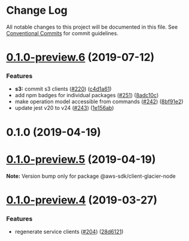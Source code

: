 # Change Log

All notable changes to this project will be documented in this file.
See [Conventional Commits](https://conventionalcommits.org) for commit guidelines.

# [0.1.0-preview.6](https://github.com/aws/aws-sdk-js-v3/compare/@aws-sdk/client-glacier-node@0.1.0-preview.4...@aws-sdk/client-glacier-node@0.1.0-preview.6) (2019-07-12)

### Features

- **s3:** commit s3 clients ([#220](https://github.com/aws/aws-sdk-js-v3/issues/220)) ([c4d1a61](https://github.com/aws/aws-sdk-js-v3/commit/c4d1a61))
- add npm badges for individual packages ([#251](https://github.com/aws/aws-sdk-js-v3/issues/251)) ([8adc10c](https://github.com/aws/aws-sdk-js-v3/commit/8adc10c))
- make operation model accessible from commands ([#242](https://github.com/aws/aws-sdk-js-v3/issues/242)) ([8bf91e2](https://github.com/aws/aws-sdk-js-v3/commit/8bf91e2))
- update jest v20 to v24 ([#243](https://github.com/aws/aws-sdk-js-v3/issues/243)) ([1e156ab](https://github.com/aws/aws-sdk-js-v3/commit/1e156ab))

# 0.1.0 (2019-04-19)

# [0.1.0-preview.5](https://github.com/aws/aws-sdk-js-v3/compare/@aws-sdk/client-glacier-node@0.1.0-preview.4...@aws-sdk/client-glacier-node@0.1.0-preview.5) (2019-04-19)

**Note:** Version bump only for package @aws-sdk/client-glacier-node

# [0.1.0-preview.4](https://github.com/aws/aws-sdk-js-v3/compare/@aws-sdk/client-glacier-node@0.1.0-preview.3...@aws-sdk/client-glacier-node@0.1.0-preview.4) (2019-03-27)

### Features

- regenerate service clients ([#204](https://github.com/aws/aws-sdk-js-v3/issues/204)) ([28d6121](https://github.com/aws/aws-sdk-js-v3/commit/28d6121))
